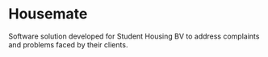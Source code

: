 # Housemate
Software solution developed for Student Housing BV to address complaints and problems faced by their clients. 
